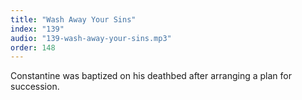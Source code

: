 ```yaml
---
title: "Wash Away Your Sins"
index: "139"
audio: "139-wash-away-your-sins.mp3"
order: 148
---
```


Constantine was baptized on his deathbed after arranging a plan for succession.
